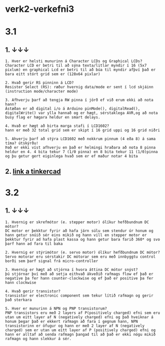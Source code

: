 # verk2-verkefni3
# 3.1
## 1. ↓↓↓
    1. Hver er helsti munurinn á Character LCDs og Graphical LCDs?
    Character LCD er betri til að sýna texta/litlar myndir í 16 (5x7 pixlum) en graphical Lcd er betri til að búa til myndir afþví það er bara eitt stórt grid sem er (128x64 pixlar)

    2. Hvað gerir RS pinninn á LCD?
    Resister Select (RS): ræður hvernig data/mode er sent í lcd skjáinn (instruction mode/character mode)

    3. Afhverju þarf að tengja RW pinna í jörð ef við erum ekki að nota hann?
    Ástæðan er að digital i/o á Arduino pinMode(), digitalRead(), digitalWrite() var ylla hannað og er hægt, sérstaklega AVR,og að nota busy flag er hægara heldur en smart delays.

    4. Hvað er hægt að birta marga stafi í LCD1602?
    hann er með 32 total grid sem er skipt í 16 grid uppi og 16 grid niðri

    5. Ahverju þarf að stýra LCD1602 með nokkrum pinnum (4 eða 8) á sama tíma? útskýrðu!
    Það er ekki víst afhverju en það er helmingi hraðara að nota 8 pinna heldur en 4. 4 bita tekur 7 (1/0 pinna) en 8 bita tekur 11 (1/0)pinna og þu getur gert eiginlega hvað sem er ef maður notar 4 bita

## 2. [link a tinkercad](https://www.tinkercad.com/things/63A8e1V6wB9-epic-uusam/editel?tenant=circuits?sharecode=EC6CY2bv42_Y-ZlNEXGRF0QOYcXxYwcDM8I7jBNzzMQ=)

# 3.2
## 1. ↓↓↓
    1. Hvernig er skrefmótor (e. stepper motor) ólíkur hefðbundnum DC mótor?
    DC motor er þekktur fyrir að hafa járn súlu sem stendur úr honum og hann getur snúið sér eins mikið og hann vill en stepper motor er þekktur fyrir ad hafa plast kassa og hann getur bara farið 360* og svo þarf hann ad fara til baka
    
    2. Hvernig er stýrimótor (e. servo motor) ólíkur hefðbundnum DC mótor?
    Servo motorar eru sérstakir DC mótorar sem eru með innbyggtu control borði sem þarf signal frá micro-controller
    
    3. Hvernig er hægt að stjórna í hvora áttina DC mótor snýst?
    þú stjórnar því með að setja eithvað ákveðið rafmags flow ef það er negative þa fer hann counter-clockwise og ef það er positive þa fer hann clockwise
    
    4. Hvað gerir transistor?
    transistor er electronic component sem tekur lítið rafmagn og gerir það sterkara
    
    5. Hver er munurinn á NPN og PNP transistorum?
    PNP transistors eru með 2 layers af P(positively charged) efni sem eru utan um eitt layer af N (negatively charged) efni og það hveiknar á honum þegar það er ekkert rafmagn að fara í gegnum hann, NPN transistorinn er öfugur og hann er með 2 layer af N (negatively charged) sem er utan um eitt layer af P (positively charged) efni og hann er alltaf að senda rafmagn þangad til að það er ekki nógu mikið rafmagn og hann slekkur á sér.
    
    








